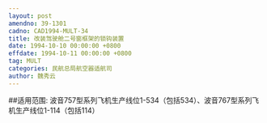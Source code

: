 ```yaml
---
layout: post
amendno: 39-1301
cadno: CAD1994-MULT-34
title: 改装驾驶舱二号窗框架的锁钩装置
date: 1994-10-10 00:00:00 +0800
effdate: 1994-10-11 00:00:00 +0800
tag: MULT
categories: 民航总局航空器适航司
author: 魏秀云
---
```


##适用范围:
波音757型系列飞机生产线位1-534（包括534）、波音767型系列飞机生产线位1-114（包括114）

